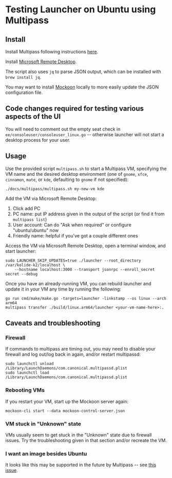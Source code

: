 # Testing Launcher on Ubuntu using Multipass

## Install

Install Multipass following instructions [here](https://multipass.run/install).

Install [Microsoft Remote Desktop](https://apps.apple.com/us/app/microsoft-remote-desktop/id1295203466?mt=12).

The script also uses `jq` to parse JSON output, which can be installed with `brew install jq`.

You may want to install [Mockoon](https://mockoon.com/download/) locally to more easily update
the JSON configuration file.

## Code changes required for testing various aspects of the UI

You will need to comment out the empty seat check in `ee/consoleuser/consoleuser_linux.go` --
otherwise launcher will not start a desktop process for your user.

## Usage

Use the provided script `multipass.sh` to start a Multipass VM, specifying the VM name
and the desired desktop environment (one of `gnome`, `xfce`, `cinnamon`, `mate`, or `kde`,
defaulting to `gnome` if not specified):

```
./docs/multipass/multipass.sh my-new-vm kde
```

Add the VM via Microsoft Remote Desktop:

1. Click add PC
1. PC name: put IP address given in the output of the script (or find it from `multipass list`)
1. User account: Can do "Ask when required" or configure "ubuntu/ubuntu" now
1. Friendly name: helpful if you've got a couple different ones

Access the VM via Microsoft Remote Desktop, open a terminal window, and start launcher:

```
sudo LAUNCHER_SKIP_UPDATES=true ./launcher --root_directory /var/kolide-k2/localhost \
    --hostname localhost:3000 --transport jsonrpc --enroll_secret secret --debug
```

Once you have an already-running VM, you can rebuild launcher and update it in your VM any time
by running the following:

```
go run cmd/make/make.go -targets=launcher -linkstamp --os linux --arch arm64
multipass transfer ./build/linux.arm64/launcher <your-vm-name-here>:.
```

## Caveats and troubleshooting

### Firewall

If commands to multipass are timing out, you may need to disable your firewall and
log out/log back in again, and/or restart multipassd:

```
sudo launchctl unload /Library/LaunchDaemons/com.canonical.multipassd.plist
sudo launchctl load /Library/LaunchDaemons/com.canonical.multipassd.plist
```

### Rebooting VMs

If you restart your VM, start up the Mockoon server again:

```
mockoon-cli start --data mockoon-control-server.json
```

### VM stuck in "Unknown" state

VMs usually seem to get stuck in the "Unknown" state due to firewall issues.
Try the troubleshooting given in that section and/or recreate the VM.

### I want an image besides Ubuntu

It looks like this may be supported in the future by Multipass -- see [this issue](https://github.com/canonical/multipass/issues/1260).
